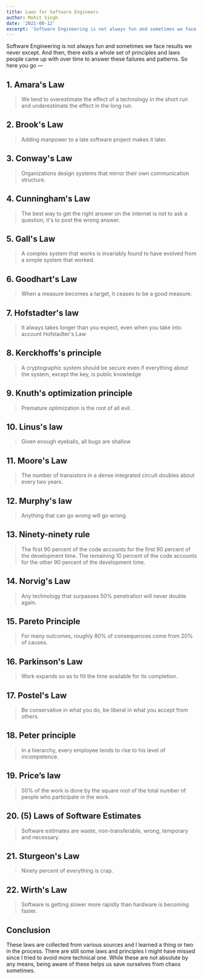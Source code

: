 ```yaml
---
title: Laws for Software Engineers
author: Mohit Singh
date: '2021-08-12'
excerpt: 'Software Engineering is not always fun and sometimes we face results we never except. And then, there exits a whole set of principles and laws people came up with over time to answer these failures and patterns.'
---
```


Software Engineering is not always fun and sometimes we face results we never except. And then, there exits a whole set of principles and laws people came up with over time to answer these failures and patterns. So here you go &mdash;

## 1. Amara's Law

> We tend to overestimate the effect of a technology in the short run and underestimate the effect in the long run.

## 2. Brook's Law

> Adding manpower to a late software project makes it later.

## 3. Conway's Law

> Organizations design systems that mirror their own communication structure.

## 4. Cunningham's Law

> The best way to get the right answer on the internet is not to ask a question; it's to post the wrong answer.

## 5. Gall's Law

> A complex system that works is invariably found to have evolved from a simple system that worked.

## 6. Goodhart's Law

> When a measure becomes a target, it ceases to be a good measure.

## 7. Hofstadter's law

> It always takes longer than you expect, even when you take into account Hofstadter's Law

## 8. Kerckhoffs's principle

> A cryptographic system should be secure even if everything about the system, except the key, is public knowledge

## 9. Knuth's optimization principle

> Premature optimization is the root of all evil.

## 10. Linus's law

> Given enough eyeballs, all bugs are shallow

## 11. Moore's Law

> The number of transistors in a dense integrated circuit doubles about every two years.

## 12. Murphy's law

> Anything that can go wrong will go wrong.

## 13. Ninety-ninety rule

> The first 90 percent of the code accounts for the first 90 percent of the development time. The remaining 10 percent of the code accounts for the other 90 percent of the development time.

## 14. Norvig's Law

> Any technology that surpasses 50% penetration will never double again.

## 15. Pareto Principle

> For many outcomes, roughly 80% of consequences come from 20% of causes.

## 16. Parkinson's Law

> Work expands so as to fill the time available for its completion.

## 17. Postel's Law

> Be conservative in what you do, be liberal in what you accept from others.

## 18. Peter principle

> In a hierarchy, every employee tends to rise to his level of incompetence.

## 19. Price’s law

> 50% of the work is done by the square root of the total number of people who participate in the work.

## 20. (5) Laws of Software Estimates

> Software estimates are waste, non-transferable, wrong, temporary and necessary.

## 21. Sturgeon's Law

> Ninety percent of everything is crap.

## 22. Wirth's Law

> Software is getting slower more rapidly than hardware is becoming faster.

## Conclusion

These laws are collected from various sources and I learned a thing or two in the process. There are still some laws and principles I might have missed since I tried to avoid more technical one. While these are not absolute by any means, being aware of these helps us save ourselves from chaos sometimes.
